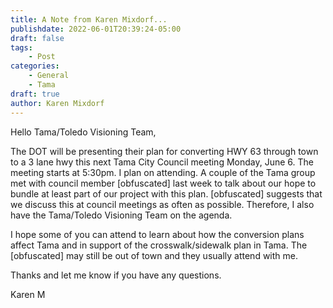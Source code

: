 ```yaml
---
title: A Note from Karen Mixdorf...
publishdate: 2022-06-01T20:39:24-05:00
draft: false
tags:
    - Post
categories:
    - General
    - Tama
draft: true
author: Karen Mixdorf
---
```


Hello Tama/Toledo Visioning Team,

The DOT will be presenting their plan for converting HWY 63 through town to a 3 lane hwy this next Tama City Council meeting Monday, June 6. The meeting starts at 5:30pm. I plan on attending. A couple of the Tama group met with council member [obfuscated] last week to talk about our hope to bundle at least part of our project with this plan.  [obfuscated] suggests that we discuss this at council meetings as often as possible.  Therefore, I also have the Tama/Toledo Visioning Team on the agenda.

I hope some of you can attend to learn about how the conversion plans affect Tama and in support of the crosswalk/sidewalk plan in Tama. The [obfuscated] may still be out of town and they usually attend with me. 

Thanks and let me know if you have any questions.

Karen M
